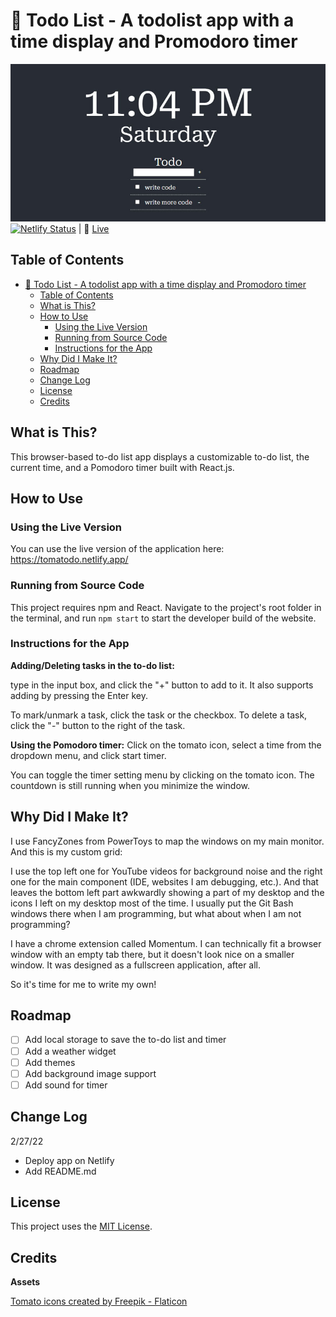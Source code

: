 # 📝 Todo List - A todolist app with a time display and Promodoro timer
![project preview](./readme-asset/preview.jpg)  
[![Netlify Status](https://api.netlify.com/api/v1/badges/f2facd41-941f-47f3-8749-ff72ca01ac68/deploy-status)](https://app.netlify.com/sites/tomatodo/deploys) 
| 🔗 [Live](https://tomatodo.netlify.app/)
## Table of Contents
- [📝 Todo List - A todolist app with a time display and Promodoro timer](#-todo-list---a-todolist-app-with-a-time-display-and-promodoro-timer)
  - [Table of Contents](#table-of-contents)
  - [What is This?](#what-is-this)
  - [How to Use](#how-to-use)
    - [Using the Live Version](#using-the-live-version)
    - [Running from Source Code](#running-from-source-code)
    - [Instructions for the App](#instructions-for-the-app)
  - [Why Did I Make It?](#why-did-i-make-it)
  - [Roadmap](#roadmap)
  - [Change Log](#change-log)
  - [License](#license)
  - [Credits](#credits)


## What is This?
This browser-based to-do list app displays a customizable to-do list, the current time, and a Pomodoro timer built with React.js. 

## How to Use
### Using the Live Version
You can use the live version of the application here:
https://tomatodo.netlify.app/

### Running from Source Code
This project requires npm and React.
Navigate to the project's root folder in the terminal, and run 
`npm start` to start the developer build of the website.


### Instructions for the App

**Adding/Deleting tasks in the to-do list:**

type in the input box, and click the "+" button to add to it. It also supports adding by pressing the Enter key.

To mark/unmark a task, click the task or the checkbox.
To delete a task, click the "-" button to the right of the task.

**Using the Pomodoro timer:**
Click on the tomato icon, select a time from the dropdown menu, and click start timer.  

You can toggle the timer setting menu by clicking on the tomato icon. The countdown is still running when you minimize the window.  


## Why Did I Make It?
I use FancyZones from PowerToys to map the windows on my main monitor. And this is my custom grid:  

I use the top left one for YouTube videos for background noise and the right one for the main component (IDE, websites I am debugging, etc.). And that leaves the bottom left part awkwardly showing a part of my desktop and the icons I left on my desktop most of the time. I usually put the Git Bash windows there when I am programming, but what about when I am not programming?  

I have a chrome extension called Momentum. I can technically fit a browser window with an empty tab there, but it doesn't look nice on a smaller window. It was designed as a fullscreen application, after all.  

So it's time for me to write my own!

## Roadmap
+ [ ] Add local storage to save the to-do list and timer
+ [ ] Add a weather widget
+ [ ] Add themes
+ [ ] Add background image support
+ [ ] Add sound for timer

## Change Log
2/27/22 
+ Deploy  app on Netlify
+ Add README.md

## License
This project uses the [MIT License](./LICENSE).

## Credits
**Assets**

<a href="https://www.flaticon.com/free-icons/tomato" title="tomato icons">Tomato icons created by Freepik - Flaticon</a></p>

